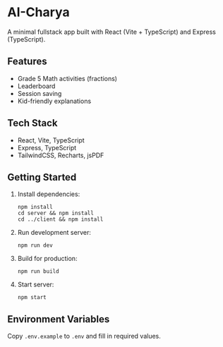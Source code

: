 # AI-Charya

A minimal fullstack app built with React (Vite + TypeScript) and Express (TypeScript).

## Features
- Grade 5 Math activities (fractions)
- Leaderboard
- Session saving
- Kid-friendly explanations

## Tech Stack
- React, Vite, TypeScript
- Express, TypeScript
- TailwindCSS, Recharts, jsPDF

## Getting Started

1. Install dependencies:
   ```
   npm install
   cd server && npm install
   cd ../client && npm install
   ```
2. Run development server:
   ```
   npm run dev
   ```
3. Build for production:
   ```
   npm run build
   ```
4. Start server:
   ```
   npm start
   ```

## Environment Variables
Copy `.env.example` to `.env` and fill in required values.
